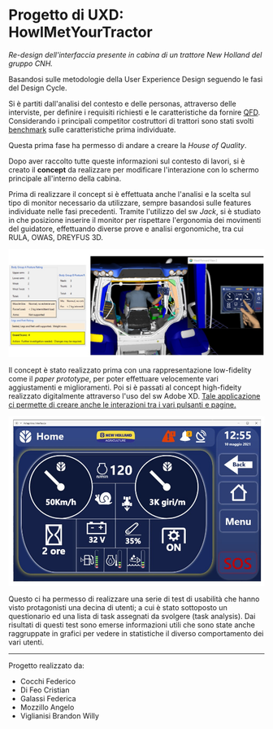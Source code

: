 # Progetto di UXD: HowIMetYourTractor

*Re-design dell'interfaccia presente in cabina di un trattore New Holland del gruppo CNH.*

Basandosi sulle metodologie della User Experience Design seguendo le fasi del Design Cycle.

Si è partiti dall'analisi del contesto e delle personas, attraverso delle interviste, 
per definire i requisiti richiesti e le caratteristiche da fornire [QFD](https://github.com/federico1-creator/HowIMetYourTractor/blob/main/QFD%20-%20HowIMetYourTractor.xlsx).
Considerando i principali competitor costruttori di trattori sono stati svolti [benchmark](https://github.com/federico1-creator/HowIMetYourTractor/blob/main/Benchmark%20-%20HowIMetYourTractor.xlsx) 
sulle caratteristiche prima individuate.

Questa prima fase ha permesso di andare a creare la *House of Quality*.


Dopo aver raccolto tutte queste informazioni sul contesto di lavori, si è creato il **concept** da realizzare per modificare l'interazione con lo schermo principale 
all'interno della cabina.


Prima di realizzare il concept si è effettuata anche l'analisi e la scelta sul tipo di monitor necessario da utilizzare, sempre basandosi sulle features
individuate nelle fasi precedenti.
Tramite l'utilizzo del sw *Jack*, si è studiato in che posizione inserire il monitor per rispettare l'ergonomia dei movimenti del guidatore, effettuando diverse prove e analisi ergonomiche, tra cui RULA, OWAS, DREYFUS 3D.


![](/images/xd1.jpg)


Il concept è stato realizzato prima con una rappresentazione low-fidelity come il *paper prototype*, per poter effettuare velocemente vari aggiustamenti e miglioramenti.
Poi si è passati al concept high-fideity realizzato digitalmente attraverso l'uso del sw Adobe XD.
[Tale applicazione ci permette di creare anche le interazioni tra i vari pulsanti e pagine.](https://github.com/federico1-creator/HowIMetYourTractor/blob/main/Progetto%20interfaccia%20-%20HowIMetYourTractor.xd)


![](/images/homepage.jpg)


Questo ci ha permesso di realizzare una serie di test di usabilità che hanno visto protagonisti una decina di utenti;
a cui è stato sottoposto un questionario ed una lista di task assegnati da svolgere (task analysis).
Dai risultati di questi test sono emerse informazioni utili che sono state anche raggruppate in grafici per vedere in statistiche il diverso comportamento dei vari utenti.


---
Progetto realizzato da:
- Cocchi Federico
- Di Feo Cristian
- Galassi Federica
- Mozzillo Angelo
- Viglianisi Brandon Willy





